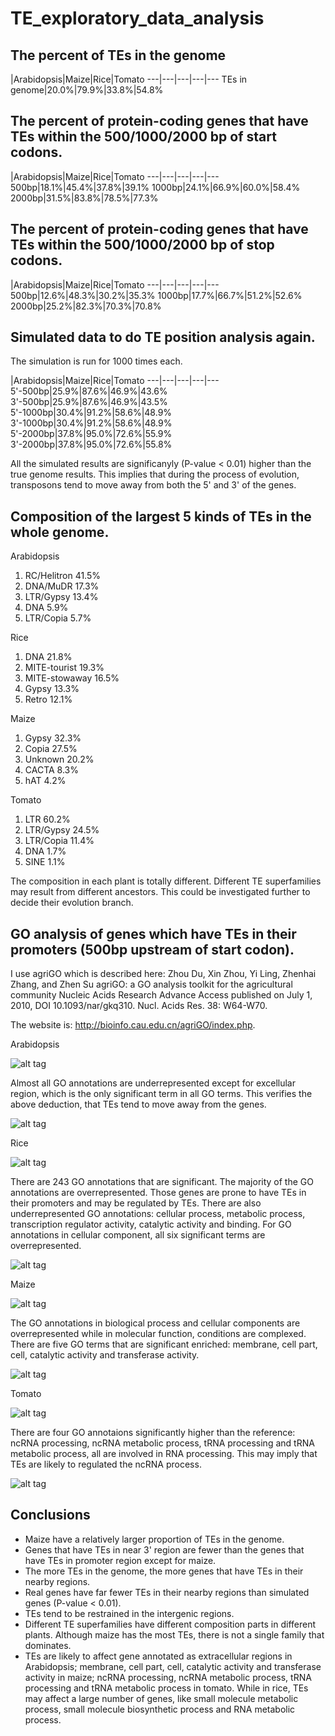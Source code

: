 # TE_exploratory_data_analysis

## The percent of TEs in the genome

 |Arabidopsis|Maize|Rice|Tomato
---|---|---|---|---
TEs in genome|20.0%|79.9%|33.8%|54.8%

## The percent of protein-coding genes that have TEs within the 500/1000/2000 bp of start codons.

 |Arabidopsis|Maize|Rice|Tomato
---|---|---|---|---
500bp|18.1%|45.4%|37.8%|39.1%
1000bp|24.1%|66.9%|60.0%|58.4%
2000bp|31.5%|83.8%|78.5%|77.3%

## The percent of protein-coding genes that have TEs within the 500/1000/2000 bp of stop codons.

 |Arabidopsis|Maize|Rice|Tomato
---|---|---|---|---
500bp|12.6%|48.3%|30.2%|35.3%
1000bp|17.7%|66.7%|51.2%|52.6%
2000bp|25.2%|82.3%|70.3%|70.8%

## Simulated data to do TE position analysis again.

The simulation is run for 1000 times each.

 |Arabidopsis|Maize|Rice|Tomato
---|---|---|---|---
5'-500bp|25.9%|87.6%|46.9%|43.6%
3'-500bp|25.9%|87.6%|46.9%|43.5%
5'-1000bp|30.4%|91.2%|58.6%|48.9%
3'-1000bp|30.4%|91.2%|58.6%|48.9%
5'-2000bp|37.8%|95.0%|72.6%|55.9%
3'-2000bp|37.8%|95.0%|72.6%|55.8%

All the simulated results are significanyly (P-value < 0.01) higher than the true genome results. This implies that during the process of evolution, transposons tend to move away from both the 5' and 3' of the genes.

## Composition of the largest 5 kinds of TEs in the whole genome. 

Arabidopsis
  1. RC/Helitron 41.5%
  2. DNA/MuDR 17.3%
  3. LTR/Gypsy 13.4%
  4. DNA 5.9%
  5. LTR/Copia 5.7%
  
Rice
  1. DNA 21.8%
  2. MITE-tourist 19.3%
  3. MITE-stowaway 16.5%
  4. Gypsy 13.3%
  5. Retro 12.1%
  
Maize
  1. Gypsy 32.3%
  2. Copia 27.5%
  3. Unknown 20.2%
  4. CACTA 8.3%
  5. hAT 4.2%
  
Tomato
  1. LTR 60.2%
  2. LTR/Gypsy 24.5%
  3. LTR/Copia 11.4%
  4. DNA 1.7%
  5. SINE 1.1%
  
The composition in each plant is totally different. Different TE superfamilies may result from different ancestors. This could be investigated further to decide their evolution branch.

## GO analysis of genes which have TEs in their promoters (500bp upstream of start codon).

I use agriGO which is described here: Zhou Du, Xin Zhou, Yi Ling, Zhenhai Zhang, and Zhen Su agriGO: a GO analysis toolkit for the agricultural community Nucleic Acids Research Advance Access published on July 1, 2010, DOI 10.1093/nar/gkq310. Nucl. Acids Res. 38: W64-W70. 

The website is: http://bioinfo.cau.edu.cn/agriGO/index.php.

Arabidopsis

![alt tag](https://github.com/luluxing/TE_exploratory_data_analysis/blob/master/rawdata/arabidopsis_TAIR10/agriGO_left_500/go.png)

Almost all GO annotations are underrepresented except for excellular region, which is the only significant term in all GO terms. This verifies the above deduction, that TEs tend to move away from the genes.

![alt tag](https://github.com/luluxing/TE_exploratory_data_analysis/blob/master/rawdata/arabidopsis_TAIR10/agriGO_left_500/significant.png)

Rice

![alt tag](https://github.com/luluxing/TE_exploratory_data_analysis/blob/master/rawdata/9311_rice/agriGO_left_500/go.png)

There are 243 GO annotations that are significant. The majority of the GO annotations are overrepresented. Those genes are prone to have TEs in their promoters and may be regulated by TEs. There are also underrepresented GO annotations: cellular process, metabolic process, transcription regulator activity, catalytic activity and binding. For GO annotations in cellular component, all six significant terms are overrepresented.

![alt tag](https://github.com/luluxing/TE_exploratory_data_analysis/blob/master/rawdata/9311_rice/agriGO_left_500/significant.png)

Maize

![alt tag](https://github.com/luluxing/TE_exploratory_data_analysis/blob/master/rawdata/maize/agriGO_left_500/go.png)

The GO annotations in biological process and cellular components are overrepresented while in molecular function, conditions are complexed. There are five GO terms that are significant enriched: membrane, cell part, cell, catalytic activity and transferase activity.

![alt tag](https://github.com/luluxing/TE_exploratory_data_analysis/blob/master/rawdata/maize/agriGO_left_500/significant.png)

Tomato

![alt tag](https://github.com/luluxing/TE_exploratory_data_analysis/blob/master/rawdata/tomato_ITAG2.4/agriGO_left_500/go.png)

There are four GO annotaions significantly higher than the reference: ncRNA processing, ncRNA metabolic process, tRNA processing and tRNA metabolic process, all are involved in RNA processing. This may imply that TEs are likely to regulated the ncRNA process.

![alt tag](https://github.com/luluxing/TE_exploratory_data_analysis/blob/master/rawdata/tomato_ITAG2.4/agriGO_left_500/significant.png)

## Conclusions

* Maize have a relatively larger proportion of TEs in the genome.
* Genes that have TEs in near 3' region are fewer than the genes that have TEs in promoter region except for maize.
* The more TEs in the genome, the more genes that have TEs in their nearby regions.
* Real genes have far fewer TEs in their nearby regions than simulated genes (P-value < 0.01).
* TEs tend to be restrained in the intergenic regions.
* Different TE superfamilies have different composition parts in different plants. Although maize has the most TEs, there is not a single family that dominates.
* TEs are likely to affect gene annotated as extracellular regions in Arabidopsis; membrane, cell part, cell, catalytic activity and transferase activity in maize; ncRNA processing, ncRNA metabolic process, tRNA processing and tRNA metabolic process in tomato. While in rice, TEs may affect a large number of genes, like small molecule metabolic process, small molecule biosynthetic process and RNA metabolic process.
